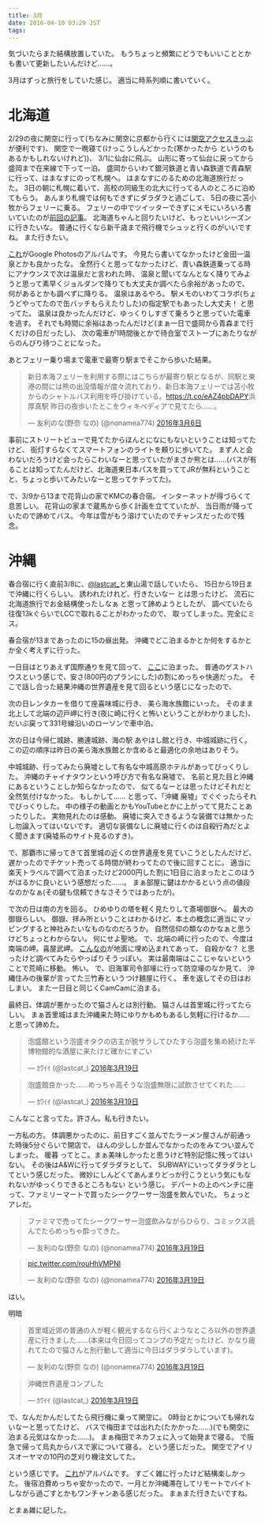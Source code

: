 ```yaml
---
title: 3月
date: 2016-04-10 03:29 JST
tags: 
---
```


気づいたらまた結構放置していた。
もうちょっと頻繁にどうでもいいこととかも書いて更新したいんだけど……。

3月はずっと旅行をしていた感じ。
適当に時系列順に書いていく。

# 北海道

2/29の夜に関空に行って(ちなみに関空に京都から行くには[関空アクセスきっぷ](http://www.hankyu.co.jp/ticket/otoku/3/)が便利です)、
関空で一晩寝て(けっこうしんどかった(寒かったから というのもあるかもしれないけれど))、
3/1に仙台に飛ぶ。
山形に寄って仙台に戻ってから盛岡まで在来線で下って一泊。
盛岡からいわて銀河鉄道と青い森鉄道で青森駅に行って、はまなすにのって札幌へ。
はまなすにのるための北海道旅行だった。
3日の朝に札幌に着いて、高校の同級生の北大に行ってる人のところに泊めてもらう。
あんまり札幌では何もできずにダラダラと過ごして、
5日の夜に苫小牧からフェリーに乗る。
フェリーの中でツイッターできずにメモにいろいろ書いていたのが[前回の記事](/blog/2016/03/09/hokkaido.html)。
北海道ちゃんと回りたいけど、もっといいシーズンに行きたいな。
普通に行くなら新千歳まで飛行機でシュッと行くのがいいですね。
また行きたい。

[これ](https://goo.gl/photos/vyzwnis3S3ZCE78w5)がGoogle Photosのアルバムです。
今見たら書いてなかったけど金田一温泉とかも良かったな。
全然行くと思ってなかったけど、青い森鉄道乗ってる時にアナウンスで次は温泉だと言われた時、
温泉と聞いてなんとなく降りてみようと思って素早くジョルダンで降りても大丈夫か調べたら余裕があったので、
何があるとかも調べずに降りる。
温泉はあるやろ。
駅メモのいわてコラボ(ちょうどやってたので缶バッチもらえたりした)の指定駅でもあったし大丈夫！ と思ってた。
温泉は良かったんだけど、ゆっくりしすぎて乗ろうと思っていた電車を逃す。
それでも時間に余裕はあったんだけど(まぁ一日で盛岡から青森まで行くだけの日だったし)、
次の電車が1時間後とかで待合室でストーブにあたりながらのんびり待つことになった。

あとフェリー乗り場まで電車で最寄り駅までそこから歩いた結果。

<blockquote class="twitter-tweet" data-lang="ja"><p lang="ja" dir="ltr">新日本海フェリーを利用する際にはこちらが最寄り駅となるが、同駅と東港の間には熊の出没情報が度々流れており、新日本海フェリーでは苫小牧からのシャトルバス利用を呼び掛けている。<a href="https://t.co/eAZ4pbDAPY">https://t.co/eAZ4pbDAPY</a>浜厚真駅 昨日の夜歩いたとこをウィキペディアで見てたら……。</p>&mdash; 友利のな(野奈 なの) (@nonamea774) <a href="https://twitter.com/nonamea774/status/706549574182109184">2016年3月6日</a></blockquote>
<script async src="//platform.twitter.com/widgets.js" charset="utf-8"></script>

事前にストリートビューで見てたからほんとになにもないということは知ってたけど、
街灯すらなくてスマートフォンのライトを頼りに歩いてた。
まず人と会わないだろうけど会ったらこわいなーと思っていたがまさか熊とは……(バスが有ることは知ってたんだけど、北海道東日本パスを買っててJRが無料ということと、ちょっと歩いてみたいなーと思ってケチってた)。

で、3/9から13まで花背山の家でKMCの春合宿。
インターネットが得づらくて息苦しい。
花背山の家まで蔵馬から歩く計画を立てていたが、
当日雨が降っていたので諦めてバス。
今年は雪がもう溶けていたのでチャンスだったので残念。

# 沖縄

春合宿に行く直前3/8に、[@lastcat_](https://twitter.com/lastcat_)と東山湯で話していたら、
15日から19日まで沖縄に行くらしい。
誘われたけれど、行きたいなー とは思ったけど、
流石に北海道旅行でお金結構使ったしなぁ と思って諦めようとしたが、
調べていたら往復13kぐらいでLCCで取れることがわかったので、
取ってしまった。完全にミス。

春合宿が13まであったのに15の昼出発。
沖縄でどこ泊まるかとか何をするかとか全く考えずに行った。

一日目はとりあえず国際通りを見て回って、
[ここ](http://travel.rakuten.co.jp/HOTEL/37506/37506.html)に泊まった。
普通のゲストハウスという感じで、安さ(800円のプランにした)の割にめっちゃ快適だった。
そこで話し合った結果沖縄の世界遺産を見て回るという感じになったので、

次の日レンタカーを借りて座喜味城に行き、
美ら海水族館にいった。
そのまま北上して北端の辺戸岬に行き(夜に崎に行くと怖いということがわかりました)、
だいぶ戻って331号線沿いのローソンで車中泊。

次の日は今帰仁城跡、勝連城跡、海の駅 あやはし館と行き、中城城跡に行く。
この辺の順序は昨日の美ら海水族館とか含めると最適化の余地はありそう。

中城城跡、行ってみたら廃墟として有名な中城高原ホテルがあってびっくりした。
沖縄のチャイナタウンという呼び方で有名な廃墟で、
名前と見た目と沖縄にあるということしか知らなかったので、
似てるなーとは思ったけどそれだと全然気付けなかった。
もしかして…… と思って、「沖縄 廃墟」でぐぐったらそれでびっくりした。
中の様子の動画とかもYouTubeとかに上がってて見たことあったりした。
実物見れたのは感動。
廃墟に突入できるような装備では無かったし勿論入ってはいないです。
適切な装備なしに廃墟に行くのは自殺行為だとよく聞きます(廃墟系のサイト見るのすき)。

で、那覇市に帰ってきて首里城の近くの世界遺産を見ていこうとしたんだけど、
遅かったのでチケット売ってる時間が終わってたので後に回すことに。
適当に楽天トラベルで調べて泊まったけど2000円した割に1日目に泊まったとこのほうがはるかに良いという感想だった……。
まぁ部屋に鍵はかかるという点の値段なのかなぁ(その鍵も信頼できなさそうではあったが)。

で次の日は南の方を回る。
ひめゆりの塔を軽く見たりして斎場御嶽へ。
最大の御嶽らしい。
御嶽、拝み所ということはわかるけど、本土の概念に適当にマッピングすると神社みたいなものなのだろうか。
自然信仰の類なのかなぁと思うけどちょっとわからない。
何にせよ聖地。
で、北端の崎に行ったので、今度は南端の岬。喜屋武岬。
[こんなの](https://goo.gl/photos/155zioAvdZd8ijmBA)が地面に埋め込まれてあって、
自殺かな？ と思ったけど調べてみたらやっぱりそうっぽい。
実は最南端はここじゃないということで荒崎に移動。
怖い。
で、旧海軍司令部壕に行って防空壕のなか見て、
沖縄住みの後輩が言ってた三竹寿というつけ麺屋に行く。
車を返してその日はおしまい。
また一日目と同じくCamCamに泊まる。

最終日、体調が悪かったので猫さんとは別行動。
猫さんは首里城に行ってたらしい。
まぁ首里城はまた沖縄来た時にゆりかもめもあるし気軽に行けるか……と思って諦めた。

<blockquote class="twitter-tweet" data-lang="ja"><p lang="ja" dir="ltr">泡盛館という泡盛オタクの店主が脱サラしてひたすら泡盛を集め続けた半博物館的な酒屋に来たけど確かにすごい</p>&mdash; ｶﾜｲｲ (@lastcat_) <a href="https://twitter.com/lastcat_/status/711074856452796417">2016年3月19日</a></blockquote>
<blockquote class="twitter-tweet" data-lang="ja"><p lang="ja" dir="ltr">泡盛館良かった……めっちゃ高そうな泡盛無限に試飲させてくれた……</p>&mdash; ｶﾜｲｲ (@lastcat_) <a href="https://twitter.com/lastcat_/status/711082343591579652">2016年3月19日</a></blockquote>

こんなこと言ってた。許さん。私も行きたい。

一方私の方。
体調悪かったのに、前日すごく並んでたラーメン屋さんが前通った時後5分ぐらいで開店で、
ほんの少ししか並んでなかったのをみてつい並んでしまった。
暖暮 ってとこ。まぁ美味しかったと思うけど特別記憶に残ってはいない。
その後はA&Wに行ってダラダラとして、
SUBWAYにいってダラダラとしてという感じだった。
微妙にしんどくてあんまりどっか行こうという気にもなれないがゆっくりできるところもない という感じ。
デパートの上のベンチに座って、ファミリーマートで買ったシークワーサー泡盛を飲んでいた。
ちょっとアレだ。

<blockquote class="twitter-tweet" data-lang="ja"><p lang="ja" dir="ltr">ファミマで売ってたシークワーサー泡盛飲みながらひらり、コミックス読んでたらめっちゃ酔ってきた。</p>&mdash; 友利のな(野奈 なの) (@nonamea774) <a href="https://twitter.com/nonamea774/status/711119946722349056">2016年3月19日</a></blockquote>
<blockquote class="twitter-tweet" data-lang="ja"><p lang="und" dir="ltr"><a href="https://t.co/rouHhVMPNI">pic.twitter.com/rouHhVMPNI</a></p>&mdash; 友利のな(野奈 なの) (@nonamea774) <a href="https://twitter.com/nonamea774/status/711123033839132672">2016年3月19日</a></blockquote>

はい。

明暗
<blockquote class="twitter-tweet" data-lang="ja"><p lang="ja" dir="ltr">首里城近郊の普通の人が軽く観光するなら行くようなところ以外の世界遺産に行きました……(本来は今日回ってコンプの予定だったけど、かなり疲れてたので猫さんと別行動して適当に今日はダラダラしています)。</p>&mdash; 友利のな(野奈 なの) (@nonamea774) <a href="https://twitter.com/nonamea774/status/711122232345362432">2016年3月19日</a></blockquote>
<blockquote class="twitter-tweet" data-lang="ja"><p lang="ja" dir="ltr">沖縄世界遺産コンプした</p>&mdash; ｶﾜｲｲ (@lastcat_) <a href="https://twitter.com/lastcat_/status/711109025841094656">2016年3月19日</a></blockquote>

で、なんだかんだしてたら飛行機に乗って関空に。
0時台とかについても帰れないなーと思ってたけど、
バスで梅田までは出れた(たかかった……)(でも関空に泊まる元気はなかった……)。
まぁ梅田でネカフェに入って始発まで寝る。
で阪急で帰って烏丸からバスで家について寝る。
という感じだった。
関空でアイリスオーヤマの10円の芝刈り機注文してた。

という感じです。
[これ](https://goo.gl/photos/iaSNKBMqPnm8ZGRr9)がアルバムです。
すごく雑に行ったけど結構楽しかった。
後宿泊費めっちゃ安かったので、一月とか沖縄滞在してリモートでバイトしながら過ごすとかもワンチャンある感じだった。
まぁまた行きたいですね。

とまぁ雑に記した。
